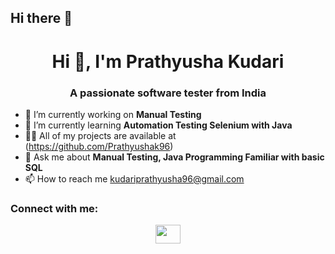 ## Hi there 👋

<!--
**Prathyushak96/Prathyushak96** is a ✨ _special_ ✨ repository because its `README.md` (this file) appears on your GitHub profile.

Here are some ideas to get you started:

- 🔭 I’m currently working on ...
- 🌱 I’m currently learning ...
- 👯 I’m looking to collaborate on ...
- 🤔 I’m looking for help with ...
- 💬 Ask me about ...
- 📫 How to reach me: ...
- 😄 Pronouns: ...
- ⚡ Fun fact: ...
-->

<h1 align="center">Hi 👋, I'm Prathyusha Kudari</h1>

<h3 align="center">A passionate software tester from India</h3>

- 🔭 I’m currently working on <strong>Manual Testing</strong>
- 🌱 I’m currently learning <strong>Automation Testing Selenium with Java</strong>
- 👨‍💻 All of my projects are available at (https://github.com/Prathyushak96)
- 💬 Ask me about <strong>Manual Testing, Java Programming Familiar with basic SQL</strong>
- 📫 How to reach me kudariprathyusha96@gmail.com

<h3 align="left">Connect with me:</h3>
<p align="center">
<a href="https://www.linkedin.com/in/prathyusha-kudari" target="_blank"><img src=”https://cdn.jsdelivr.net/npm/simple-icons@3.13.0/icons/linkedin.svg” height="30" width="40" /></a>
</p>



